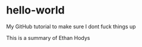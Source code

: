# hello-world
My GitHub tutorial to make sure I dont fuck things up


This is a summary of Ethan Hodys
